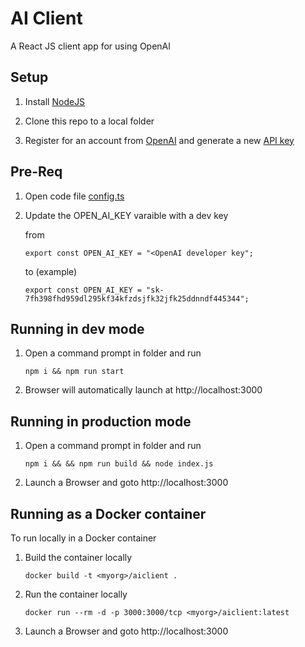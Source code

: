# AI Client
A React JS client app for using OpenAI

## Setup

1. Install [NodeJS](https://nodejs.org)

2. Clone this repo to a local folder

3. Register for an account from [OpenAI](https://openai.com/api/) and generate a new [API key](https://platform.openai.com/account/api-keys)

## Pre-Req

1. Open code file [config.ts](./src/config.ts) 

2. Update the OPEN_AI_KEY varaible with a dev key 

   from
   ```
   export const OPEN_AI_KEY = "<OpenAI developer key";
   ```
   to (example)
   ```
   export const OPEN_AI_KEY = "sk-7fh398fhd959dl295kf34kfzdsjfk32jfk25ddnndf445344";
   ```
## Running in dev mode

1. Open a command prompt in folder and run

   ```
   npm i && npm run start
   ```

2. Browser will automatically launch at http://localhost:3000

## Running in production mode

1. Open a command prompt in folder and run

   ```
   npm i && && npm run build && node index.js
   ```

2. Launch a Browser and goto http://localhost:3000

## Running as a Docker container
To run locally in a Docker container

1. Build the container locally

   ```
   docker build -t <myorg>/aiclient .
   ```

2. Run the container locally

   ```
   docker run --rm -d -p 3000:3000/tcp <myorg>/aiclient:latest
   ```

3. Launch a Browser and goto http://localhost:3000
